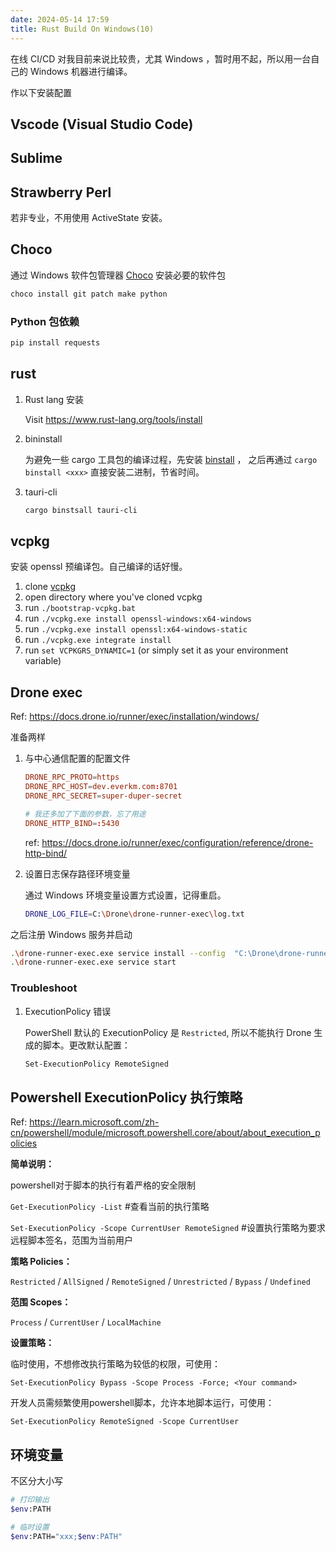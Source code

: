 ```yaml
---
date: 2024-05-14 17:59
title: Rust Build On Windows(10)
---
```


在线 CI/CD 对我目前来说比较贵，尤其 Windows ，暂时用不起，所以用一台自己的 Windows 机器进行编译。

作以下安装配置

## Vscode (Visual Studio Code)
## Sublime


## Strawberry Perl

若非专业，不用使用 ActiveState 安装。


## Choco

通过 Windows 软件包管理器 [Choco](https://docs.chocolatey.org/en-us/choco/setup) 安装必要的软件包

```bash
choco install git patch make python
```

### Python 包依赖

```bash
pip install requests
```


## rust

1. Rust lang 安装

    Visit <https://www.rust-lang.org/tools/install>

2. bininstall

    为避免一些 cargo 工具包的编译过程，先安装 [binstall](https://github.com/cargo-bins/cargo-binstall) ， 之后再通过 `cargo binstall <xxx>` 直接安装二进制，节省时间。

3. tauri-cli

    ```bash
    cargo binstsall tauri-cli
    ```


## vcpkg

安装 openssl 预编译包。自己编译的话好慢。

1. clone [vcpkg](https://github.com/Microsoft/vcpkg)
1. open directory where you've cloned vcpkg
1. run `./bootstrap-vcpkg.bat`
1. run `./vcpkg.exe install openssl-windows:x64-windows`
1. run `./vcpkg.exe install openssl:x64-windows-static`
1. run `./vcpkg.exe integrate install`
1. run `set VCPKGRS_DYNAMIC=1` (or simply set it as your environment variable)


## Drone exec

Ref: <https://docs.drone.io/runner/exec/installation/windows/>

准备两样

1. 与中心通信配置的配置文件

    ```toml
    DRONE_RPC_PROTO=https
    DRONE_RPC_HOST=dev.everkm.com:8701
    DRONE_RPC_SECRET=super-duper-secret

    # 我还多加了下面的参数，忘了用途
    DRONE_HTTP_BIND=:5430 
    ```

    ref: <https://docs.drone.io/runner/exec/configuration/reference/drone-http-bind/>


2. 设置日志保存路径环境变量 

    通过 Windows 环境变量设置方式设置，记得重启。

    ```bash
    DRONE_LOG_FILE=C:\Drone\drone-runner-exec\log.txt
    ```

之后注册 Windows 服务并启动

```bash
.\drone-runner-exec.exe service install --config  "C:\Drone\drone-runner-exec\config"
.\drone-runner-exec.exe service start
```


### Troubleshoot

1. ExecutionPolicy 错误

    PowerShell 默认的 ExecutionPolicy 是 `Restricted`, 所以不能执行 Drone 生成的脚本。更改默认配置：

    ``` bash
    Set-ExecutionPolicy RemoteSigned
    ```


## Powershell ExecutionPolicy 执行策略

Ref: <https://learn.microsoft.com/zh-cn/powershell/module/microsoft.powershell.core/about/about_execution_policies>

**简单说明：**

powershell对于脚本的执行有着严格的安全限制

`Get-ExecutionPolicy -List` #查看当前的执行策略

`Set-ExecutionPolicy -Scope CurrentUser RemoteSigned` #设置执行策略为要求远程脚本签名，范围为当前用户


**策略 Policies：**

`Restricted` / `AllSigned` / `RemoteSigned` / `Unrestricted` / `Bypass` / `Undefined`

**范围 Scopes：**

`Process` / `CurrentUser` / `LocalMachine`

**设置策略：**

临时使用，不想修改执行策略为较低的权限，可使用：

`Set-ExecutionPolicy Bypass -Scope Process -Force; <Your command>`

开发人员需频繁使用powershell脚本，允许本地脚本运行，可使用：

`Set-ExecutionPolicy RemoteSigned -Scope CurrentUser`


## 环境变量

不区分大小写

```bash
# 打印输出
$env:PATH

# 临时设置
$env:PATH="xxx;$env:PATH"
```